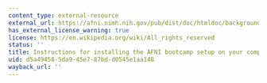 ```yaml
---
content_type: external-resource
external_url: https://afni.nimh.nih.gov/pub/dist/doc/htmldoc/background_install/install_instructs/index.html
has_external_license_warning: true
license: https://en.wikipedia.org/wiki/All_rights_reserved
status: ''
title: Instructions for installing the AFNI bootcamp setup on your computer
uid: d5a49458-5da9-45e7-87bd-d0545e1aa148
wayback_url: ''
---
```

